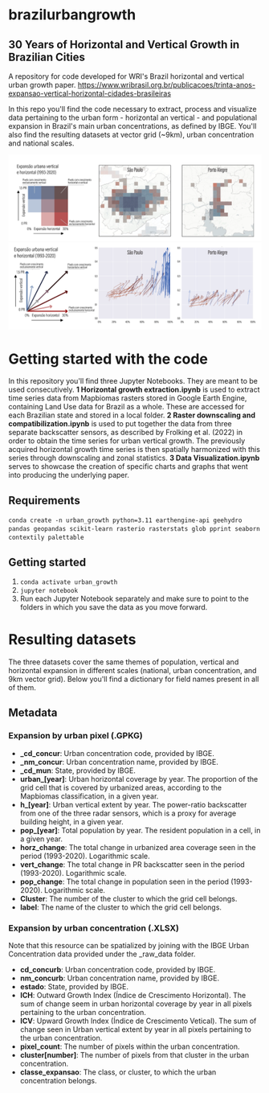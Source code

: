 # brazilurbangrowth
## 30 Years of Horizontal and Vertical Growth in Brazilian Cities
A repository for code developed for WRI's Brazil horizontal and vertical urban growth paper.
https://www.wribrasil.org.br/publicacoes/trinta-anos-expansao-vertical-horizontal-cidades-brasileiras

In this repo you'll find the code necessary to extract, process and visualize data pertaining to the urban form - horizontal an vertical - and populational expansion in Brazil's main urban concentrations, as defined by IBGE. You'll also find the resulting datasets at vector grid (~9km), urban concentration and national scales.

![Data showcase](https://github.com/guilhermeiablo/brazilurbangrowth/blob/main/Figura%203.png?raw=true)
![Data showcase](https://github.com/guilhermeiablo/brazilurbangrowth/blob/main/Figura%204.png?raw=true)


# Getting started with the code
In this repository you'll find three Jupyter Notebooks. They are meant to be used consecutively.
**1 Horizontal growth extraction.ipynb** is used to extract time series data from Mapbiomas rasters stored in Google Earth Engine, containing Land Use data for Brazil as a whole. These are accessed for each Brazilian state and stored in a local folder.
**2 Raster downscaling and compatibilization.ipynb** is used to put together the data from three separate backscatter sensors, as described by Frolking et al. (2022) in order to obtain the time series for urban vertical growth. The previously acquired horizontal growth time series is then spatially harmonized with this series through downscaling and zonal statistics.
**3 Data Visualization.ipynb** serves to showcase the creation of specific charts and graphs that went into producing the underlying paper.

## Requirements
`conda create -n urban_growth python=3.11 earthengine-api geehydro pandas geopandas scikit-learn rasterio rasterstats glob pprint seaborn contextily palettable`

## Getting started
1. `conda activate urban_growth`
2. `jupyter notebook`
3. Run each Jupyter Notebook separately and make sure to point to the folders in which you save the data as you move forward.

# Resulting datasets
The three datasets cover the same themes of population, vertical and horizontal expansion in different scales (national, urban concentration, and 9km vector grid). Below you'll find a dictionary for field names present in all of them.

## Metadata
### Expansion by urban pixel (.GPKG)
- **_cd_concur**: Urban concentration code, provided by IBGE.
- **_nm_concur**: Urban concentration name, provided by IBGE.
- **_cd_mun**: State, provided by IBGE.
- **urban_[year]**: Urban horizontal coverage by year. The proportion of the grid cell that is covered by urbanized areas, according to the Mapbiomas classification, in a given year.
- **h_[year]**: Urban vertical extent by year. The power-ratio backscatter from one of the three radar sensors, which is a proxy for average building height, in a given year.
- **pop_[year]**: Total population by year. The resident population in a cell, in a given year.
- **horz_change**: The total change in urbanized area coverage seen in the period (1993-2020). Logarithmic scale.
- **vert_change**: The total change in PR backscatter seen in the period (1993-2020). Logarithmic scale.
- **pop_change**: The total change in population seen in the period (1993-2020). Logarithmic scale.
- **Cluster**: The number of the cluster to which the grid cell belongs.
- **label**: The name of the cluster to which the grid cell belongs.

### Expansion by urban concentration (.XLSX)
Note that this resource can be spatialized by joining with the IBGE Urban Concentration data provided under the _raw_data folder.
- **cd_concurb**: Urban concentration code, provided by IBGE.
- **nm_concurb**: Urban concentration name, provided by IBGE.
- **estado**: State, provided by IBGE.
- **ICH**: Outward Growth Index (Índice de Crescimento Horizontal). The sum of change seem in urban horizontal coverage by year in all pixels pertaining to the urban concentration.
- **ICV**: Upward Growth Index (Índice de Crescimento Vetical). The sum of change seen in Urban vertical extent by year in all pixels pertaining to the urban concentration.
- **pixel_count**: The number of pixels within the urban concentration.
- **cluster[number]**: The number of pixels from that cluster in the urban concentration.
- **classe_expansao**: The class, or cluster, to which the urban concentration belongs.
